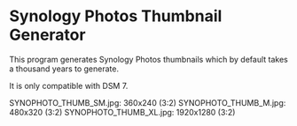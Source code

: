 # Synology Photos Thumbnail Generator

This program generates Synology Photos thumbnails which by default takes a thousand years to generate.

It is only compatible with DSM 7.

SYNOPHOTO_THUMB_SM.jpg: 360x240 (3:2)
SYNOPHOTO_THUMB_M.jpg: 480x320 (3:2)
SYNOPHOTO_THUMB_XL.jpg: 1920x1280 (3:2)
